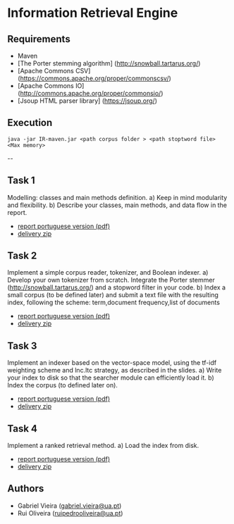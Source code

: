 # Information Retrieval Engine


## Requirements

* Maven 
* [The Porter stemming algorithm] (http://snowball.tartarus.org/)
* [Apache Commons CSV] (https://commons.apache.org/proper/commonscsv/)
* [Apache Commons IO] (http://commons.apache.org/proper/commonsio/)
* [Jsoup HTML parser library] (https://jsoup.org/)


## Execution 

``
java -jar IR-maven.jar <path corpus folder > <path stoptword file> <Max memory>
``

--

## Task 1
Modelling:	classes	and	main	methods definition.
a) Keep in mind modularity and flexibility.
b) Describe your classes, main methods, and data flow in the report.

* [report portuguese version (pdf)](https://github.com/ruipoliveira/IR-engine/blob/master/docs/IR_engine_report1.pdf) 
* [delivery zip](https://github.com/ruipoliveira/IR-engine/blob/master/docs/IR-engine-report-68779-68021.zip) 



## Task 2
Implement	a	simple	corpus	reader,	tokenizer, and	Boolean	indexer.
a) Develop your own tokenizer from scratch. Integrate the Porter stemmer (http://snowball.tartarus.org/) and a stopword filter in your code.
b) Index a small corpus (to be defined later) and submit a text file with the resulting index, following the scheme: term,document frequency,list of documents


* [report portuguese version (pdf)](https://github.com/ruipoliveira/IR-engine/blob/master/docs/IR_engine_report2.pdf) 
* [delivery zip](https://github.com/ruipoliveira/IR-engine/blob/master/docs/IR-engine-report-task2-68779-68021.zip) 

## Task 3
Implement an indexer based on the vector-space model, using the tf-idf weighting scheme and lnc.ltc strategy, as described in the slides.
a) Write your index to disk so that the searcher module can efficiently load it.
b) Index the corpus (to defined later on).

* [report portuguese version (pdf)](https://github.com/ruipoliveira/IR-engine/blob/master/docs/IR_engine_report3.pdf) 
* [delivery zip](https://github.com/ruipoliveira/IR-engine/blob/master/docs/IR-engine-report-task3-68779-68021.zip) 

## Task 4

Implement	a	ranked	retrieval	method.
a) Load the index from disk.

* [report portuguese version (pdf)](https://github.com/ruipoliveira/IR-engine/blob/master/docs/IR_engine_report4.pdf) 
* [delivery zip](https://github.com/ruipoliveira/IR-engine/blob/master/docs/IR-engine-report-task4-68779-68021.zip) 

## Authors

* Gabriel Vieira (gabriel.vieira@ua.pt)
* Rui Oliveira (ruipedrooliveira@ua.pt)
